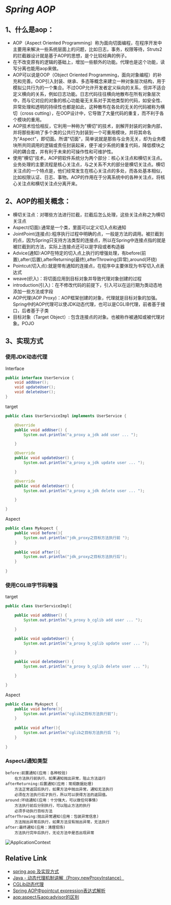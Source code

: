 # _**Spring AOP**_

## 1、什么是aop：
- AOP（Aspect Oriented Programming）称为面向切面编程，在程序开发中主要用来解决一些系统层面上的问题，比如日志，事务，权限等待，Struts2的拦截器设计就是基于AOP的思想，是个比较经典的例子。
- 在不改变原有的逻辑的基础上，增加一些额外的功能。代理也是这个功能，读写分离也能用aop来做。
- AOP可以说是OOP（Object Oriented Programming，面向对象编程）的补充和完善。OOP引入封装、继承、多态等概念来建立一种对象层次结构，用于模拟公共行为的一个集合。不过OOP允许开发者定义纵向的关系，但并不适合定义横向的关系，例如日志功能。日志代码往往横向地散布在所有对象层次中，而与它对应的对象的核心功能毫无关系对于其他类型的代码，如安全性、异常处理和透明的持续性也都是如此，这种散布在各处的无关的代码被称为横切（cross cutting），在OOP设计中，它导致了大量代码的重复，而不利于各个模块的重用。
- AOP技术恰恰相反，它利用一种称为"横切"的技术，剖解开封装的对象内部，并将那些影响了多个类的公共行为封装到一个可重用模块，并将其命名为"Aspect"，即切面。所谓"切面"，简单说就是那些与业务无关，却为业务模块所共同调用的逻辑或责任封装起来，便于减少系统的重复代码，降低模块之间的耦合度，并有利于未来的可操作性和可维护性。
- 使用"横切"技术，AOP把软件系统分为两个部分：核心关注点和横切关注点。业务处理的主要流程是核心关注点，与之关系不大的部分是横切关注点。横切关注点的一个特点是，他们经常发生在核心关注点的多处，而各处基本相似，比如权限认证、日志、事物。AOP的作用在于分离系统中的各种关注点，将核心关注点和横切关注点分离开来。

## 2、AOP的相关概念：
- 横切关注点：对哪些方法进行拦截，拦截后怎么处理，这些关注点称之为横切关注点
- Aspect(切面):通常是一个类，里面可以定义切入点和通知
- JointPoint(连接点):程序执行过程中明确的点，一般是方法的调用。被拦截到的点，因为Spring只支持方法类型的连接点，所以在Spring中连接点指的就是被拦截到的方法，实际上连接点还可以是字段或者构造器
- Advice(通知):AOP在特定的切入点上执行的增强处理，有before(前置),after(后置),afterReturning(最终),afterThrowing(异常),around(环绕)
- Pointcut(切入点):就是带有通知的连接点，在程序中主要体现为书写切入点表达式
- weave(织入)：将切面应用到目标对象并导致代理对象创建的过程
- introduction(引入)：在不修改代码的前提下，引入可以在运行期为类动态地添加一些方法或字段
- AOP代理(AOP Proxy)：AOP框架创建的对象，代理就是目标对象的加强。Spring中的AOP代理可以使JDK动态代理，也可以是CGLIB代理，前者基于接口，后者基于子类
- 目标对象（Target Object）: 包含连接点的对象。也被称作被通知或被代理对象。POJO
## 3、实现方式
###  使用JDK动态代理
Interface
```java
public interface UserService {
    void addUser();
    void updateUser();
    void deleteUser();
}
```
target
```java
public class UserServiceImpl implements UserService {

    @Override
    public void addUser() {
        System.out.println("a_proxy a_jdk add user ... ");

    }

    @Override
    public void updateUser() {
        System.out.println("a_proxy a_jdk update user ... ");

    }

    @Override
    public void deleteUser() {
        System.out.println("a_proxy a_jdk delete user ... ");

    }

}
```
Aspect

```java
public class MyAspect {
    public void before(){
        System.out.println("jdk_proxy之目标方法执行前 ");
    }
    
    public void after(){
        System.out.println("jdk_proxy之目标方法执行后");
    }
    
}
```

### 使用CGLIB字节码增强

target
```java
public class UserServiceImpl{

    public void addUser() {
        System.out.println("a_proxy b_cglib add user ... ");

    }

    public void updateUser() {
        System.out.println("a_proxy b_cglib update user ... ");

    }

    public void deleteUser() {
        System.out.println("a_proxy b_cglib delete user ... ");

    }

}
```

Aspect
```java
public class MyAspect {
    public void before(){
        System.out.println("cglib之目标方法执行前");
    }
    
    public void after(){
        System.out.println("cglib之目标方法执行后 ");
    }
    
}
```

### AspectJ通知类型
```
before:前置通知(应用：各种校验)
    在方法执行前执行，如果通知抛出异常，阻止方法运行
afterReturning:后置通知(应用：常规数据处理)
    方法正常返回后执行，如果方法中抛出异常，通知无法执行
    必须在方法执行后才执行，所以可以获得方法的返回值。
around:环绕通知(应用：十分强大，可以做任何事情)
    方法执行前后分别执行，可以阻止方法的执行
    必须手动执行目标方法
afterThrowing:抛出异常通知(应用：包装异常信息)
    方法抛出异常后执行，如果方法没有抛出异常，无法执行
after:最终通知(应用：清理现场)
    方法执行完毕后执行，无论方法中是否出现异常
```


![ApplicationContext](images/img01.png)


## Relative Link
- [spring aop 及实现方式](https://www.jianshu.com/p/5b9a0d77f95f)
- [Java - 动态代理机制讲解（Proxy.newProxyInstance）](https://blog.csdn.net/Dream_Weave/article/details/84183247)
- [CGLib动态代理](https://www.cnblogs.com/wyq1995/p/10945034.html)
- [Spring AOP中pointcut expression表达式解析](https://www.jianshu.com/p/5249d4532761)
- [<aop:aspect>与<aop:advisor>的区别](https://www.jianshu.com/p/40f79da0cdef)
